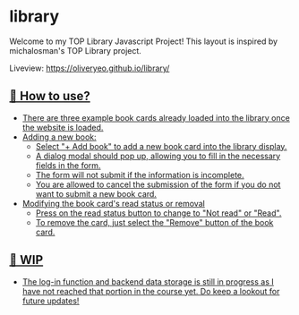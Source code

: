 # library
Welcome to my TOP Library Javascript Project! This layout is inspired by michalosman's TOP Library project.

Liveview: https://oliveryeo.github.io/library/

## <u>📗 How to use?<u>
- There are three example book cards already loaded into the library once the website is loaded. 
- Adding a new book:
  - Select "+ Add book" to add a new book card into the library display.
  - A dialog modal should pop up, allowing you to fill in the necessary fields in the form.
  - The form will not submit if the information is incomplete.
  - You are allowed to cancel the submission of the form if you do not want to submit a new book card.
- Modifying the book card's read status or removal
  - Press on the read status button to change to "Not read" or "Read".
  - To remove the card, just select the "Remove" button of the book card.

## <u>🚧 WIP<u>
- The log-in function and backend data storage is still in progress as I have not reached that portion in the course yet. Do keep a lookout for future updates!
